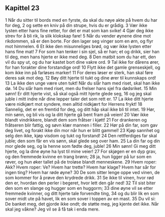## Kapittel 23

1 Når du sitter til bords med en fyrste, da skal du nøye akte på hvem du har for deg, 
2 og sette en kniv på din strupe, hvis du er grådig. 
3 Vær ikke lysten etter hans fine retter, for det er mat som kan svike! 
4 Gjør deg ikke strev for å bli rik, la slik klokskap fare! 
5 Når du vender øynene dine mot rikdommen, så er den borte. For den lager seg vinger som en ørn, og flyr mot himmelen. 
6 Et ikke den misunneliges brød, og vær ikke lysten etter hans fine mat! 
7 For som han tenker i sin sjel, så er han; et og drikk, sier han til deg, men hans hjerte er ikke med deg. 
8 Den matbit som du har ett, den vil du spy ut, og du har kastet bort dine vakre ord. 
9 Tal ikke for dårens ører, for han forakter dine forstandige ord! 
10 Flytt ikke det gamle grenseskjell, og kom ikke inn på farløses marker! 
11 For deres løser er sterk, han skal føre deres sak mot deg. 
12 Bøy ditt hjerte til tukt og dine ører til kunnskaps ord! 
13 La ikke den unge være uten tukt! Når du slår ham med riset, skal han ikke dø. 
14 Du slår ham med riset, men du frelser hans sjel fra dødsriket. 
15 Min sønn! Er ditt hjerte vist, så skal også mitt hjerte glede seg, 
16 og jeg skal juble i mitt indre når dine lepper taler det som rett er. 
17 La ikke ditt hjerte være nidkjært mot syndere, men alltid nidkjært for Herrens frykt! 
18 Sannelig, det er en fremtid for deg, og ditt håp skal ikke bli til intet. 
19 Hør, min sønn, og bli vis og la ditt hjerte gå bent fram på veien! 
20 Vær ikke blandt vindrikkere, blandt dem som fråtser i kjøtt! 
21 For drankeren og fråtseren blir fattig, og søvn klær mannen i filler. 
22 Hør på din far, som gav deg livet, og forakt ikke din mor når hun er blitt gammel! 
23 Kjøp sannhet og selg den ikke, kjøp visdom og tukt og forstand! 
24 Den rettferdiges far skal juble; den som får en vis sønn, skal glede seg over ham. 
25 La din far og din mor glede seg, og la henne som fødte deg, juble! 
26 Min sønn! Gi meg ditt hjerte, og la dine øyne ha lyst til mine veier! 
27 For skjøgen er en dyp grav, og den fremmede kvinne en trang brønn; 
28 ja, hun ligger på lur som en røver, og hun øker tallet på de troløse blandt menneskene. 
29 Hvem roper: Akk? Hvem roper: Ve? Hvem har trette? Hvem har klage? Hvem har sår for ingen ting? Hvem har røde øyne? 
30 De som sitter lenge oppe ved vinen, de som kommer for å prøve den krydrede drikk. 
31 Se ikke til vinen, hvor rød den er, hvordan den perler i begeret, hvor lett den går ned! 
32 Til sist biter den som en slange og hugger som en huggorm; 
33 dine øyne vil se etter fremmede kvinner, og ditt hjerte tale forvendte ting, 
34 og du blir lik en som sover midt ute på havet, lik en som sover i toppen av en mast. 
35 Du vil si: De banket meg, det gjorde ikke ondt; de støtte meg, jeg kjente det ikke. Når skal jeg våkne? Jeg vil se å få tak i enda mere.
